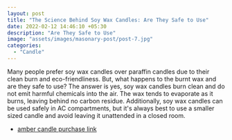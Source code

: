 ```yaml
---
layout: post
title: "The Science Behind Soy Wax Candles: Are They Safe to Use"
date: 2022-02-12 14:46:10 +05:30
description: "Are They Safe to Use"
image: "assets/images/masonary-post/post-7.jpg"
categories: 
  - "Candle"
---
```


Many people prefer soy wax candles over paraffin candles due to their clean burn and eco-friendliness. But, what happens to the burnt wax and are they safe to use? The answer is yes, soy wax candles burn clean and do not emit harmful chemicals into the air. The wax tends to evaporate as it burns, leaving behind no carbon residue. Additionally, soy wax candles can be used safely in AC compartments, but it's always best to use a smaller sized candle and avoid leaving it unattended in a closed room.

- [amber candle purchase link](https://www.flipkart.com/avnika-bhandari-scented-amber-jar-candle-mood-elevation-room-freshner-luxury-home-decor/p/itm08496a4312a72?pid=CANGM4P8GAPYMSAZ)